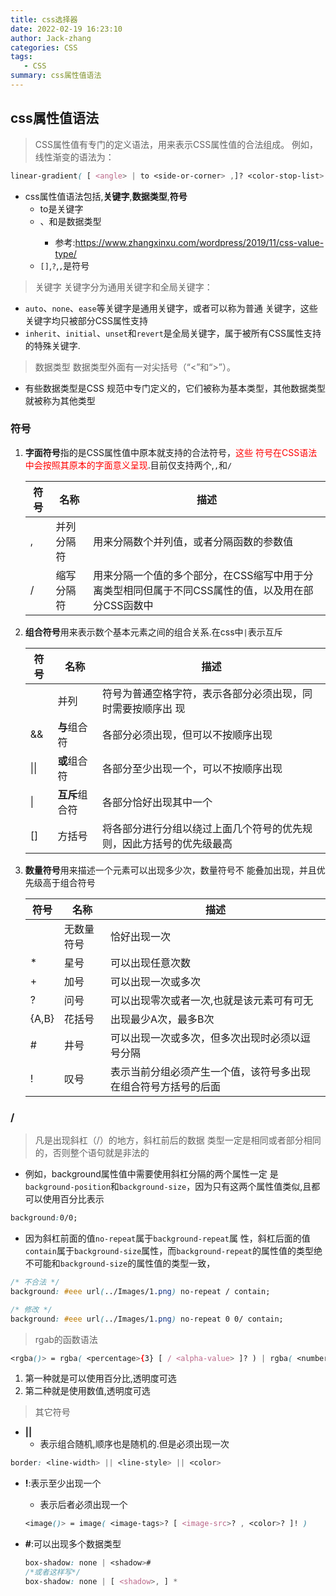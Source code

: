 ```yaml
---
title: css选择器
date: 2022-02-19 16:23:10
author: Jack-zhang
categories: CSS
tags:
   - CSS
summary: css属性值语法
---
```


## css属性值语法

>CSS属性值有专门的定义语法，用来表示CSS属性值的合法组成。 例如，线性渐变的语法为：

```css
linear-gradient( [ <angle> | to <side-or-corner> ,]? <color-stop-list> )
```

* css属性值语法包括,**关键字**,**数据类型**,**符号**
  * to是关键字
  * <angle>、<side-or-corner>和<color-stop-list>是数据类型
    * 参考:<https://www.zhangxinxu.com/wordpress/2019/11/css-value-type/>
  * `[]`,`?`,`,`是符号

>关键字 关键字分为通用关键字和全局关键字：

* `auto`、`none`、`ease`等关键字是通用关键字，或者可以称为普通 关键字，这些关键字均只被部分CSS属性支持
* `inherit`、`initial`、`unset`和`revert`是全局关键字，属于被所有CSS属性支持的特殊关键字.

>数据类型 数据类型外面有一对尖括号（“<”和“>”）。

* 有些数据类型是CSS 规范中专门定义的，它们被称为基本类型，其他数据类型就被称为其他类型

### 符号

1. **字面符号**指的是CSS属性值中原本就支持的合法符号，<span style="color:red">这些 符号在CSS语法中会按照其原本的字面意义呈现</span>.目前仅支持两个,`,`和`/`

   | 符 号 | 名称       | 描述                                                                                              |
   | ----- | ---------- | ------------------------------------------------------------------------------------------------- |
   | ,     | 并列分隔符 | 用来分隔数个并列值，或者分隔函数的参数值                                                          |
   | /     | 缩写分隔符 | 用来分隔一个值的多个部分，在CSS缩写中用于分离类型相同但属于不同CSS属性的值，以及用在部分CSS函数中 |

2. **组合符号**用来表示数个基本元素之间的组合关系.在css中`|`表示互斥

   | 符号 | 名称           | 描述                                                                 |
   | ---- | -------------- | -------------------------------------------------------------------- |
   |      | 并列           | 符号为普通空格字符，表示各部分必须出现，同时需要按顺序出 现          |
   | \&\& | **与**组合符   | 各部分必须出现，但可以不按顺序出现                                   |
   | \|\| | **或**组合符   | 各部分至少出现一个，可以不按顺序出现                                 |
   | \|   | **互斥**组合符 | 各部分恰好出现其中一个                                               |
   | \[\] | 方括号         | 将各部分进行分组以绕过上面几个符号的优先规则，因此方括号的优先级最高 |

3. **数量符号**用来描述一个元素可以出现多少次，数量符号不 能叠加出现，并且优先级高于组合符号

   | 符号  | 名称       | 描述                                                           |
   | ----- | ---------- | -------------------------------------------------------------- |
   |       | 无数量符号 | 恰好出现一次                                                   |
   | \*    | 星号       | 可以出现任意次数                                               |
   | \+    | 加号       | 可以出现一次或多次                                             |
   | \?    | 问号       | 可以出现零次或者一次,也就是该元素可有可无                      |
   | {A,B} | 花括号     | 出现最少A次，最多B次                                           |
   | \#    | 井号       | 可以出现一次或多次，但多次出现时必须以逗号分隔                 |
   | !     | 叹号       | 表示当前分组必须产生一个值，该符号多出现在组合符号方括号的后面 |

### /

>凡是出现斜杠（/）的地方，斜杠前后的数据 类型一定是相同或者部分相同的，否则整个语句就是非法的

* 例如，background属性值中需要使用斜杠分隔的两个属性一定 是`background-position`和`background-size`，因为只有这两个属性值类似,且都可以使用百分比表示

```css
background:0/0;
```

* 因为斜杠前面的值`no-repeat`属于`background-repeat`属 性，斜杠后面的值`contain`属于`background-size`属性，而`background-repeat`的属性值的类型绝不可能和`background-size`的属性值的类型一致，

```css
/* 不合法 */ 
background: #eee url(../Images/1.png) no-repeat / contain;

/* 修改 */
background: #eee url(../Images/1.png) no-repeat 0 0/ contain;
```

> rgab的函数语法

```css
<rgba()> = rgba( <percentage>{3} [ / <alpha-value> ]? ) | rgba( <number>{3} [ / <alpha-value> ]? ) | rgba( <percentage>#{3} , <alpha-value>? ) | rgba( <number>#{3} ,<alpha-value>? )
```

1. 第一种就是可以使用百分比,透明度可选
2. 第二种就是使用数值,透明度可选

> 其它符号

* **||**
  * 表示组合随机,顺序也是随机的.但是必须出现一次

```css
border: <line-width> || <line-style> || <color>
```

* **!**:表示至少出现一个
  * 表示<image-src>后者<color>必须出现一个

  ```css
  <image()> = image( <image-tags>? [ <image-src>? , <color>? ]! )
  ```

* **#**:可以出现多个<shadow>数据类型

  ```css
  box-shadow: none | <shadow>#
  /*或者这样写*/
  box-shadow: none | [ <shadow>, ] *
  ```
